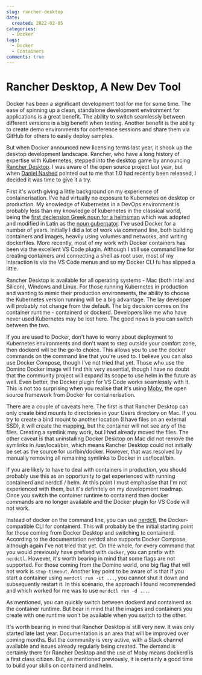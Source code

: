 ```yaml
---
slug: rancher-desktop
date: 
  created: 2022-02-05
categories:
  - Docker
tags: 
  - Docker
  - Containers
comments: true
---
```

# Rancher Desktop, A New Dev Tool

Docker has been a significant development tool for me for some time. The ease of spinning up a clean, standalone development environment for applications is a great benefit. The ability to switch seamlessly between different versions is a big benefit when testing. Another benefit is the ability to create demo environments for conference sessions and share them via GitHub for others to easily deploy samples.

But when Docker announced new licensing terms last year, it shook up the desktop development landscape. Rancher, who have a long history of expertise with Kubernetes, stepped into the desktop game by announcing [Rancher Desktop](https://rancherdesktop.io/). I was aware of the open source project last year, but when [Daniel Nashed](https://blog.nashcom.de/) pointed out to me that 1.0 had recently been released, I decided it was time to give it a try.

<!-- more -->

First it's worth giving a little background on my experience of containerisation. I've had virtually no exposure to Kubernetes on desktop or production. My knowledge of Kubernetes in a DevOps environment is probably less than my knowledge of kubernetes in the classical world, being the [first declension Greek noun for a helmsman](https://en.wiktionary.org/wiki/%CE%BA%CF%85%CE%B2%CE%B5%CF%81%CE%BD%CE%AE%CF%84%CE%B7%CF%82) which was adopted and modified in Latin as the [noun gubernator](https://en.wiktionary.org/wiki/gubernator). I've used Docker for a number of years. Initially I did a lot of work via command line, both building containers and images, heavily using volumes and networks, and writing dockerfiles. More recently, most of my work with Docker containers has been via the excellent VS Code plugin. Although I still use command line for creating containers and connecting a shell as root user, most of my interaction is via the VS Code menus and so my Docker CLI fu has slipped a little.

Rancher Desktop is available for all operating systems - Mac (both Intel and Silicon), Windows and Linux. For those running Kubernetes in production and wanting to mimic their production environments, the ability to choose the Kubernetes version running will be a big advantage. The lay developer will probably not change from the default. The big decision comes on the container runtime - containerd or dockerd. Developers like me who have never used Kubernetes may be lost here. The good news is you can switch between the two.

If you are used to Docker, don't have to worry about deployment to Kubernetes environments and don't want to step outside your comfort zone, then dockerd will be the go-to choice. This allows you to use the docker commands on the command line that you're used to. I believe you can also use Docker Compose, though I've not tried that yet. Those who use the Domino Docker image will find this very essential, though I have no doubt that the community project will expand its scope to use helm in the future as well. Even better, the Docker plugin for VS Code works seamlessly with it. This is not too surprising when you realise that it's using [Moby](https://mobyproject.org/), the open source framework from Docker for containerisation.

There are a couple of caveats here. The first is that Rancher Desktop can only create bind mounts to directories in your Users directory on Mac. If you try to create a bind mount to another location (I have files on an external SSD), it will create the mapping, but the container will not see any of the files. Creating a symlink may work, but I had already moved the files. The other caveat is that uninstalling Docker Desktop on Mac did not remove the symlinks in /usr/local/bin, which means Rancher Desktop could not initially be set as the source for usr/bin/docker. However, that was resolved by manually removing all remaining symlinks to Docker in usr/local/bin.

If you are likely to have to deal with containers in production, you should probably use this as an opportunity to get experienced with running containerd and nerdctl / helm. At this point I must emphasise that I'm not experienced with them, but it's definitely on my development roadmap. Once you switch the container runtime to containerd then docker commands are no longer available and the Docker plugin for VS Code will not work.

Instead of docker on the command line, you can use [nerdctl](https://github.com/containerd/nerdctl), the Docker-compatible CLI for containerd. This will probably be the initial starting point for those coming from Docker Desktop and switching to containerd. According to the documentation nerdctl also supports Docker Compose, although again I've not tried that yet. On the whole, for every command that you would previously have prefixed with `docker`, you can prefix with `nerdctl`. However, it's worth bearing in mind that some flags are not supported. For those coming from the Domino world, one big flag that will not work is `stop-timeout`. Another key point to be aware of is that if you start a container using `nerdctl run -it ...`, you cannot shut it down and subsequently restart it. In this scenario, the approach I found recommended and which worked for me was to use `nerdctl run -d ...`.

As mentioned, you can quickly switch between dockerd and containerd as the container runtime. But bear in mind that the images and containers you create with one runtime won't be available when you switch to the other.

It's worth bearing in mind that Rancher Desktop is still very new. It was only started late last year. Documentation is an area that will be improved over coming months. But the community is very active, with a Slack channel available and issues already regularly being created. The demand is certainly there for Rancher Desktop and the use of Moby means dockerd is a first class citizen. But, as mentioned previously, it is certainly a good time to build your skills on containerd and helm.
